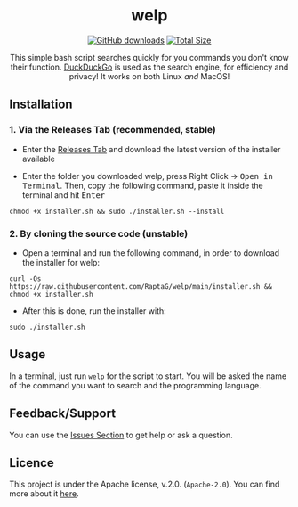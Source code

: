<div align="center">

# welp

[![GitHub downloads](https://img.shields.io/github/downloads/RaptaG/welp/total?color=3BB300&logo=github)](https://github.com/RaptaG/welp/releases)
[![Total Size](https://img.shields.io/github/repo-size/RaptaG/welp?color=660099&label=Total%20Size)](https://github.com/RaptaG/welp/find/main)

This simple bash script searches quickly for you commands you don't know their function. [DuckDuckGo](https://duckduckgo.com/) is used as the search engine, for efficiency and privacy! It works on both Linux _and_ MacOS!

</div>

## Installation

### 1. Via the Releases Tab (recommended, stable)

- Enter the [Releases Tab](https://github.com/RaptaG/welp/releases) and download the latest version of the installer available

- Enter the folder you downloaded welp, press Right Click -> <kbd>Open in Terminal</kbd>. Then, copy the following command, paste it inside the terminal and hit <kbd>Enter</kbd>

```
chmod +x installer.sh && sudo ./installer.sh --install
```

### 2. By cloning the source code (unstable)
- Open a terminal and run the following command, in order to download the installer for welp:
```
curl -Os https://raw.githubusercontent.com/RaptaG/welp/main/installer.sh && chmod +x installer.sh
```

- After this is done, run the installer with:

```
sudo ./installer.sh
```

## Usage
In a terminal, just run `welp` for the script to start. You will be asked the name of the command you want to search and the programming language.

## Feedback/Support
You can use the [Issues Section](https://github.com/RaptaG/welp/issues) to get help or ask a question.

## Licence
This project is under the  Apache license, v.2.0. (`Apache-2.0`). You can find more about it [here](LICENSE).
